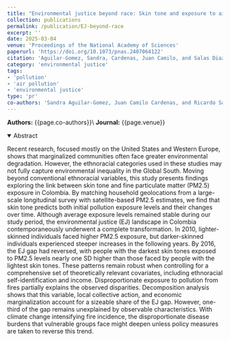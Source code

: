 ```yaml
---
title: "Environmental justice beyond race: Skin tone and exposure to air pollution"
collection: publications
permalink: /publication/EJ-beyond-race
excerpt: ''
date: 2025-03-04
venue: 'Proceedings of the National Academy of Sciences'
paperurl: 'https://doi.org/10.1073/pnas.2407064122'
citation: 'Aguilar-Gomez, Sandra, Cardenas, Juan Camilo, and Salas Diaz, Ricardo (2025). &quot;Environmental justice beyond race: Skin tone and exposure to air pollution &quot; <i>  Proceedings of the National Academy of Sciences  </i>. 122 (10) .'
category: 'environmental justice'
tags: 
- 'pollution'
- 'air pollution'
- 'environmental justice'
type: 'pr'
co-authors: 'Sandra Aguilar-Gomez, Juan Camilo Cardenas, and Ricardo Salas Diaz'
---
```


<!-- Google tag (gtag.js) -->
<script async src="https://www.googletagmanager.com/gtag/js?id=G-8CEVZ95BRH"></script>
<script>
  window.dataLayer = window.dataLayer || [];
  function gtag(){dataLayer.push(arguments);}
  gtag('js', new Date());

  gtag('config', 'G-8CEVZ95BRH');
</script>

**Authors:** {{page.co-authors}}\\
**Journal:** {{page.venue}}


<details open>
<summary>
Abstract
</summary>

<p>
Recent research, focused mostly on the United States and Western Europe, shows that marginalized communities often face greater environmental degradation. However, the ethnoracial categories used in these studies may not fully capture environmental inequality in the Global South. Moving beyond conventional ethnoracial variables, this study presents findings exploring the link between skin tone and fine particulate matter (PM2.5) exposure in Colombia. By matching household geolocations from a large-scale longitudinal survey with satellite-based PM2.5 estimates, we find that skin tone predicts both initial pollution exposure levels and their changes over time. Although average exposure levels remained stable during our study period, the environmental justice (EJ) landscape in Colombia contemporaneously underwent a complete transformation. In 2010, lighter-skinned individuals faced higher PM2.5 exposure, but darker-skinned individuals experienced steeper increases in the following years. By 2016, the EJ gap had reversed, with people with the darkest skin tones exposed to PM2.5 levels nearly one SD higher than those faced by people with the lightest skin tones. These patterns remain robust when controlling for a comprehensive set of theoretically relevant covariates, including ethnoracial self-identification and income. Disproportionate exposure to pollution from fires partially explains the observed disparities. Decomposition analysis shows that this variable, local collective action, and economic marginalization account for a sizeable share of the EJ gap. However, one-third of the gap remains unexplained by observable characteristics. With climate change intensifying fire incidence, the disproportionate disease burdens that vulnerable groups face might deepen unless policy measures are taken to reverse this trend.
</p>

</details>

